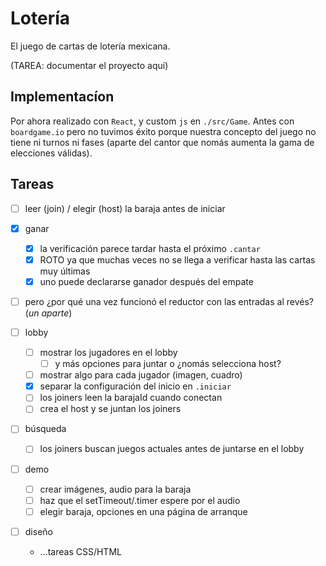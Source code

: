 # Lotería

El juego de cartas de lotería mexicana.

(TAREA: documentar el proyecto aquí)

## Implementacíon

Por ahora realizado con `React`, y custom `js` en `./src/Game`. Antes con `boardgame.io` pero no tuvimos éxito porque nuestra concepto del juego no tiene ni turnos ni fases (aparte del cantor que nomás aumenta la gama de elecciones válidas).

## Tareas

- [ ] leer (join) / elegir (host) la baraja antes de iniciar

- [X] ganar
	- [X] la verificación parece tardar hasta el próximo `.cantar`
	- [X] ROTO ya que muchas veces no se llega a verificar hasta las cartas muy últimas
	- [X] uno puede declararse ganador después del empate

- [ ] pero ¿por qué una vez funcionó el reductor con las entradas al revés? (_un aparte_)

- [ ] lobby
	- [ ] mostrar los jugadores en el lobby
		- [ ] y más opciones para juntar o ¿nomás selecciona host?
	- [ ] mostrar algo para cada jugador (imagen, cuadro)
	- [X] separar la configuración del inicio en `.iniciar`
	- [ ] los joiners leen la barajaId cuando conectan
	- [ ] crea el host y se juntan los joiners

- [ ] búsqueda
	- [ ] los joiners buscan juegos actuales antes de juntarse en el lobby

- [ ] demo
	- [ ] crear imágenes, audio para la baraja
	- [ ] haz que el setTimeout/.timer espere por el audio
	- [ ] elegir baraja, opciones en una página de arranque

- [ ] diseño
	- ...tareas CSS/HTML
